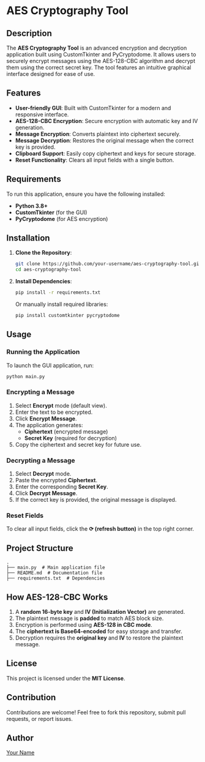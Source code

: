# AES Cryptography Tool

## Description
The **AES Cryptography Tool** is an advanced encryption and decryption application built using CustomTkinter and PyCryptodome. It allows users to securely encrypt messages using the AES-128-CBC algorithm and decrypt them using the correct secret key. The tool features an intuitive graphical interface designed for ease of use.

## Features
- **User-friendly GUI**: Built with CustomTkinter for a modern and responsive interface.
- **AES-128-CBC Encryption**: Secure encryption with automatic key and IV generation.
- **Message Encryption**: Converts plaintext into ciphertext securely.
- **Message Decryption**: Restores the original message when the correct key is provided.
- **Clipboard Support**: Easily copy ciphertext and keys for secure storage.
- **Reset Functionality**: Clears all input fields with a single button.

## Requirements
To run this application, ensure you have the following installed:
- **Python 3.8+**
- **CustomTkinter** (for the GUI)
- **PyCryptodome** (for AES encryption)

## Installation

1. **Clone the Repository**:
    ```bash
    git clone https://github.com/your-username/aes-cryptography-tool.git
    cd aes-cryptography-tool
    ```

2. **Install Dependencies**:
    ```bash
    pip install -r requirements.txt
    ```
    Or manually install required libraries:
    ```bash
    pip install customtkinter pycryptodome
    ```

## Usage

### Running the Application
To launch the GUI application, run:
```bash
python main.py
```

### Encrypting a Message
1. Select **Encrypt** mode (default view).
2. Enter the text to be encrypted.
3. Click **Encrypt Message**.
4. The application generates:
   - **Ciphertext** (encrypted message)
   - **Secret Key** (required for decryption)
5. Copy the ciphertext and secret key for future use.

### Decrypting a Message
1. Select **Decrypt** mode.
2. Paste the encrypted **Ciphertext**.
3. Enter the corresponding **Secret Key**.
4. Click **Decrypt Message**.
5. If the correct key is provided, the original message is displayed.

### Reset Fields
To clear all input fields, click the **⟳ (refresh button)** in the top right corner.

## Project Structure
```
.
├── main.py  # Main application file
├── README.md  # Documentation file
├── requirements.txt  # Dependencies
```

## How AES-128-CBC Works
1. A **random 16-byte key** and **IV (Initialization Vector)** are generated.
2. The plaintext message is **padded** to match AES block size.
3. Encryption is performed using **AES-128 in CBC mode**.
4. The **ciphertext is Base64-encoded** for easy storage and transfer.
5. Decryption requires the **original key** and **IV** to restore the plaintext message.

## License
This project is licensed under the **MIT License**.

## Contribution
Contributions are welcome! Feel free to fork this repository, submit pull requests, or report issues.

## Author
[Your Name](https://github.com/ShahazaadAhmed)
